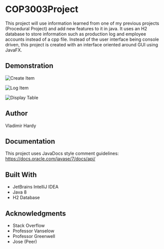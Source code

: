 # COP3003Project

This project will use information learned from one of my previous projects (Procedural Project) and add new features to it in java.
It uses an H2 database to store information such as production log and employee accounts instead of a cpp file. Instead of the user interface being console driven, this project is created with an interface oriented around GUI using JavaFX. 

## Demonstration
![Create Item](https://gyazo.com/1f6405e7e8766fcad1681cf464508a2c.png)

![Log Item](https://gyazo.com/f1f6bfbb2c70405d5fbdd8d479ac9e2d.png)

![Display Table](https://gyazo.com/9656ea580b1b40020b0b7dcd4f12180e.png)

## Author
Vladimir Hardy

## Documentation
This project uses JavaDocs style comment guidelines: https://docs.oracle.com/javase/7/docs/api/

## Built With

<ul>
  <li> JetBrains IntelliJ IDEA </li>
  <li> Java 8 </li>
  <li> H2 Database </li>
</ul>

## Acknowledgments

<ul>
  <li> Stack Overflow </li>
  <li> Professor Vanselow </li>
  <li> Professor Greenwell </li>
  <li> Jose (Peer) </li>
</ul>

